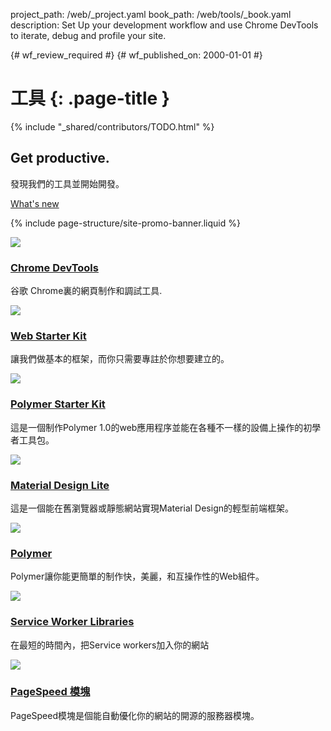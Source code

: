 project_path: /web/_project.yaml
book_path: /web/tools/_book.yaml
description: Set Up your development workflow and use Chrome DevTools to iterate, debug and profile your site.

{# wf_review_required #}
{# wf_published_on: 2000-01-01 #}

# 工具 {: .page-title }

{% include "_shared/contributors/TODO.html" %}



<div class="wf-subheading">
  <div class="page-content mdl-grid">
    <div class="mdl-cell mdl-cell--6-col">
      <h2>Get productive.</h2>
    </div>
    <div class="mdl-cell mdl-cell--6-col">
      <p>發現我們的工具並開始開發。</p>
      <a class="mdl-button mdl-js-button mdl-button--raised mdl-button--accent" href="/web/updates/devtools/">What's new</a>
    </div>
  </div>
</div>

{% include page-structure/site-promo-banner.liquid %}

<div class="page-content">

  <div class="mdl-grid">
    <div class="mdl-cell mdl-cell--6-col">
      <a href="/web/tools/chrome-devtools/"><img src="/web/tools/imgs/chrome-devtools.png"></a>
      <h3 class="mdl-typography--title"><a href="/web/tools/chrome-devtools">Chrome DevTools</a></h3>
      <p>谷歌 Chrome裏的網頁制作和調試工具.</p>
    </div>
    <div class="mdl-cell mdl-cell--6-col">
      <a href="/web/tools/starter-kit/"><img src="/web/tools/starter-kit/images/thumb.jpg"></a>
      <h3 class="mdl-typography--title"><a href="/web/tools/starter-kit/">Web Starter Kit</a></h3>
      <p>讓我們做基本的框架，而你只需要專註於你想要建立的。</p>
    </div>
    <div class="mdl-cell mdl-cell--6-col">
      <a href="/web/tools/polymer-starter-kit/"><img src="/web/tools/polymer-starter-kit/thumb.jpg"></a>
      <h3 class="mdl-typography--title"><a href="/web/tools/polymer-starter-kit/">Polymer Starter Kit </a></h3>
      <p>這是一個制作Polymer 1.0的web應用程序並能在各種不一樣的設備上操作的初學者工具包。</p>
    </div>
    <div class="mdl-cell mdl-cell--6-col">
      <a href="http://www.getmdl.io/"><img src="/web/tools/imgs/mdl-thumb.png"></a>
      <h3 class="mdl-typography--title"><a href="http://www.getmdl.io/">Material Design Lite</a></h3>
      <p>這是一個能在舊瀏覽器或靜態網站實現Material Design的輕型前端框架。</p>
    </div>
    <div class="mdl-cell mdl-cell--6-col">
      <a href="https://www.polymer-project.org"><img src="/web/tools/polymer-starter-kit/thumb_polymer.jpg"></a>
      <h3 class="mdl-typography--title"><a href="https://www.polymer-project.org">Polymer</a></h3>
      <p>Polymer讓你能更簡單的制作快，美麗，和互操作性的Web組件。</p>
    </div>
    <div class="mdl-cell mdl-cell--6-col">
      <a href="/web/tools/service-worker-libraries/"><img src="/web/tools/service-worker-libraries/thumb.png"></a>
      <h3 class="mdl-typography--title"><a href="/web/tools/service-worker-libraries/">Service Worker Libraries</a></h3>
      <p>在最短的時間內，把Service workers加入你的網站</p>
    </div>
    <div class="mdl-cell mdl-cell--6-col">
      <a href="/speed/pagespeed/module/"><img src="/web/tools/imgs/pagespeed.png"></a>
      <h3 class="mdl-typography--title"><a href="/speed/pagespeed/module/">PageSpeed 模塊</a></h3>
      <p>PageSpeed模塊是個能自動優化你的網站的開源的服務器模塊。</p>
    </div>
  </div>

</div>
